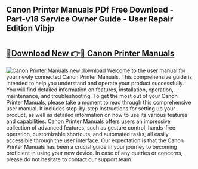 ## Canon Printer Manuals PDf Free Download - Part-v18 Service Owner Guide - User Repair Edition Vibjp

# <h2><a href="http://bc12415.oget.top/?id=Canon+Printer+Manuals">🔗Download New 👉🔴 Canon Printer Manuals</a></h2>

[![Canon Printer Manuals new download](https://i.imgur.com/5g1atiW.png)](http://bc12415.oget.top/?id=Canon+Printer+Manuals)
Welcome to the user manual for your newly connected Canon Printer Manuals. This comprehensive guide is intended to help you understand and operate your product successfully. You will find detailed information on features, installation, operation, maintenance, and troubleshooting. To get the most out of your Canon Printer Manuals, please take a moment to read through this comprehensive user manual. It includes step-by-step instructions for setting up your product, as well as detailed information on how to use its various features and capabilities. Canon Printer Manuals offers users an impressive collection of advanced features, such as gesture control, hands-free operation, customizable shortcuts, and automated tasks, all easily accessible through the user interface. Our expectation is that the Canon Printer Manuals has been a crucial guide in your journey to becoming proficient in using your new device. In case of any queries or concerns, please do not hesitate to contact our support team.
